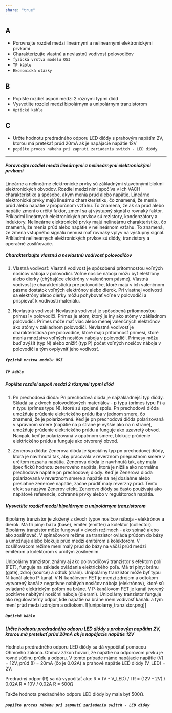 ```yaml
---
share: "true"
---
```

## A

- Porovnajte rozdiel medzi lineárnymi a nelineárnymi elektronickými prvkami
- Charakterizujte vlastnú a nevlastnú vodivosť polovodičov
- `fyzická vrstva modelu OSI`
- `TP káble`
- `Ekonomická otázky`
## B
- Popíšte rozdiel aspoň medzi 2 rôznymi typmi diód
- Vysvetlite rozdiel medzi bipolárnym a unipolárnym tranzistorom
- `Optické káble`
## C
- Určte hodnotu predradného odporu LED diódy s prahovým napätím 2V, ktorou má pretekať prúd 20mA ak je napájacie napätie 12V
- `popíšte proces nábehu pri zapnutí zariadenia switch - LED diódy`

---
##### Porovnajte rozdiel medzi lineárnymi a nelineárnymi elektronickými prvkami

Lineárne a nelineárne elektronické prvky sú základnými stavebnými blokmi elektronických obvodov. Rozdiel medzi nimi spočíva v ich VACH charakteristike a spôsobe, akým menia prúd alebo napätie.
Lineárne elektronické prvky majú lineárnu charakteristiku, čo znamená, že menia prúd alebo napätie v proporčnom vzťahu. To znamená, že ak sa prúd alebo napätie zmení o určitý faktor, zmení sa aj výstupný signál o rovnaký faktor. Príkladmi lineárnych elektronických prvkov sú rezistory, kondenzátory a induktory.
Nelineárne elektronické prvky majú nelineárnu charakteristiku, čo znamená, že menia prúd alebo napätie v nelineárnom vzťahu. To znamená, že zmena vstupného signálu nemusí mať rovnaký vplyv na výstupný signál. Príkladmi nelineárnych elektronických prvkov sú diódy, tranzistory a operačné zosilňovače.
##### Charakterizujte vlastnú a nevlastnú vodivosť polovodičov
1. Vlastná vodivosť: Vlastná vodivosť je spôsobená prítomnosťou voľných nosičov náboja v polovodiči. Voľné nosiče náboja môžu byť elektróny alebo dierky (chýbajúce elektróny v valenčnom pásme). Vlastná vodivosť je charakteristická pre polovodiče, ktoré majú v ich valenčnom pásme dostatok voľných elektrónov alebo dierok. Pri vlastnej vodivosti sa elektróny alebo dierky môžu pohybovať voľne v polovodiči a prispievať k vodivosti materiálu.

2. Nevlastná vodivosť: Nevlastná vodivosť je spôsobená prítomnosťou prímesí v polovodiči. Prímes je atóm, ktorý je iný ako atómy v základnom polovodiči. Prímes môže mať viac alebo menej valenčných elektrónov ako atómy v základnom polovodiči.  Nevlastná vodivosť je charakteristická pre polovodiče, ktoré majú prítomnosť prímesí, ktoré menia množstvo voľných nosičov náboja v polovodiči. Prímesy môžu buď zvýšiť (typ N) alebo znížiť (typ P) počet voľných nosičov náboja v polovodiči a tým ovplyvniť jeho vodivosť.
##### `fyzická vrstva modelu OSI`
##### `TP káble`
##### Popíšte rozdiel aspoň medzi 2 rôznymi typmi diód
1. Pn prechodová dióda: Pn prechodová dióda je najzákladnejší typ diódy. Skladá sa z dvoch polovodičových materiálov - p typu (prímes typu P) a n typu (prímes typu N), ktoré sú spojené spolu. Pn prechodová dióda umožňuje prúdenie elektrického prúdu iba v jednom smere, čo znamená, že je polarizovaná. Keď je pn prechodová dióda polarizovaná v správnom smere (napätie na p strane je vyššie ako na n strane), umožňuje prúdenie elektrického prúdu a funguje ako uzavretý obvod. Naopak, keď je polarizovaná v opačnom smere, blokuje prúdenie elektrického prúdu a funguje ako otvorený obvod.

2. Zenerova dióda: Zenerova dióda je špeciálny typ pn prechodovej diódy, ktorá je navrhnutá tak, aby pracovala v reverznom priepustnom smere v určitom rozsahu napätia. Zenerova dióda je navrhnutá tak, aby mala špecifickú hodnotu zeneroveho napätia, ktorá je nižšia ako normálne prechodové napätie pn prechodovej diódy. Keď je Zenerova dióda polarizovaná v reverznom smere a napätie na nej dosiahne alebo presiahne zenerové napätie, začne prúdiť malý reverzný prúd. Tento efekt sa nazýva Zenerov efekt. Zenerove diódy sa často používajú ako napäťové referencie, ochranné prvky alebo v regulátoroch napätia.

##### Vysvetlite rozdiel medzi bipolárnym a unipolárnym tranzistorom
Bipolárny tranzistor je zložený z dvoch typov nosičov náboja - elektrónov a dierok. Má tri piny: báza (base), emitér (emitter) a kolektor (collector). Bipolárny tranzistor môže fungovať v dvoch režimoch - ako spínač alebo ako zosilňovač. V spínačovom režime sa tranzistor ovláda prúdom do bázy a umožňuje alebo blokuje prúd medzi emitérom a kolektorom. V zosilňovacom režime mení malý prúd do bázy na väčší prúd medzi emitérom a kolektorom s určitým zosilnením.

Unipolárny tranzistor, známy aj ako polovodičový tranzistor s efektom polí (FET), funguje na základe ovládania elektrického poľa. Má tri piny: bránu (gate), zdroj (source) a odtok (drain). Unipolárny tranzistor môže byť typu N-kanál alebo P-kanál. V N-kanálovom FET je medzi zdrojom a odtokom vytvorený kanál z negatívne nabitých nosičov náboja (elektrónov), ktoré sú ovládané elektrickým poľom na bráne. V P-kanálovom FET je kanál tvorený pozitívne nabitými nosičmi náboja (dierami). Unipolárny tranzistor funguje ako regulovateľný odpor, kde napätie na bráne mení vodivosť kanálu a tým mení prúd medzi zdrojom a odtokom.
![[unipolarny_tranzistor.png]]
##### `Optické káble`
##### Určte hodnotu predradného odporu LED diódy s prahovým napätím 2V, ktorou má pretekať prúd 20mA ak je napájacie napätie 12V
Hodnota predradného odporu LED diódy sa dá vypočítať pomocou Ohmovho zákona. Ohmov zákon hovorí, že napätie na odporovom prvku je rovné súčinu prúdu a odporu.
V tomto prípade máme napájacie napätie (V) = 12V, prúd (I) = 20mA (čo je 0.02A) a prahové napätie LED diódy (V_LED) = 2V.

Predradný odpor (R) sa dá vypočítať ako:
R = (V - V_LED) / I
R = (12V - 2V) / 0.02A
R = 10V / 0.02A
R = 500Ω

Takže hodnota predradného odporu LED diódy by mala byť 500Ω.
##### `popíšte proces nábehu pri zapnutí zariadenia switch - LED diódy`